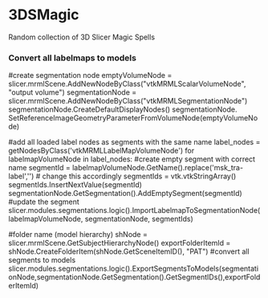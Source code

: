 # 3DSMagic
Random collection of 3D Slicer Magic Spells

### Convert all labelmaps to models

#create segmentation node
emptyVolumeNode = slicer.mrmlScene.AddNewNodeByClass("vtkMRMLScalarVolumeNode", "output volume")
segmentationNode = slicer.mrmlScene.AddNewNodeByClass("vtkMRMLSegmentationNode")
segmentationNode.CreateDefaultDisplayNodes()
segmentationNode. SetReferenceImageGeometryParameterFromVolumeNode(emptyVolumeNode)

#add all loaded label nodes as segments with the same name
label_nodes = getNodesByClass('vtkMRMLLabelMapVolumeNode')
for labelmapVolumeNode in label_nodes:
	#create empty segment with correct name
	segmentId = labelmapVolumeNode.GetName().replace('msk_tra-label','') # change this accordingly
	segmentIds = vtk.vtkStringArray()
	segmentIds.InsertNextValue(segmentId)
	segmentationNode.GetSegmentation().AddEmptySegment(segmentId)
	#update the segment
	slicer.modules.segmentations.logic().ImportLabelmapToSegmentationNode(labelmapVolumeNode, segmentationNode, segmentIds)

#folder name (model hierarchy)
shNode = slicer.mrmlScene.GetSubjectHierarchyNode()
exportFolderItemId = shNode.CreateFolderItem(shNode.GetSceneItemID(), "PAT")
#convert all segments to models
slicer.modules.segmentations.logic().ExportSegmentsToModels(segmentationNode,segmentationNode.GetSegmentation().GetSegmentIDs(),exportFolderItemId)

